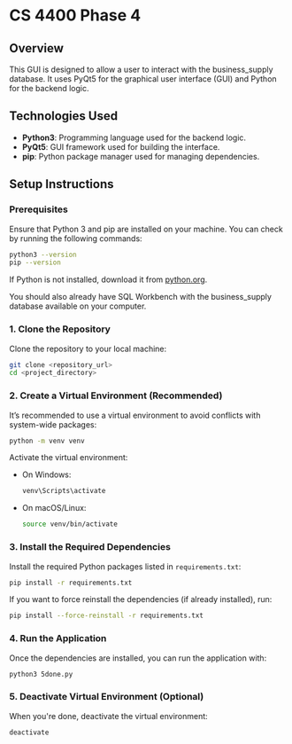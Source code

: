 
# CS 4400 Phase 4

## Overview

This GUI is designed to allow a user to interact with the business_supply database. It uses PyQt5 for the graphical user interface (GUI) and Python for the backend logic.

## Technologies Used

- **Python3**: Programming language used for the backend logic.
- **PyQt5**: GUI framework used for building the interface.
- **pip**: Python package manager used for managing dependencies.

## Setup Instructions

### Prerequisites

Ensure that Python 3 and pip are installed on your machine. You can check by running the following commands:

```bash
python3 --version
pip --version
```

If Python is not installed, download it from [python.org](https://www.python.org/downloads/).

You should also already have SQL Workbench with the business_supply database available on your computer.

### 1. Clone the Repository

Clone the repository to your local machine:

```bash
git clone <repository_url>
cd <project_directory>
```

### 2. Create a Virtual Environment (Recommended)

It’s recommended to use a virtual environment to avoid conflicts with system-wide packages:

```bash
python -m venv venv
```

Activate the virtual environment:

- On Windows:
  ```bash
  venv\Scripts\activate
  ```
- On macOS/Linux:
  ```bash
  source venv/bin/activate
  ```

### 3. Install the Required Dependencies

Install the required Python packages listed in `requirements.txt`:

```bash
pip install -r requirements.txt
```

If you want to force reinstall the dependencies (if already installed), run:

```bash
pip install --force-reinstall -r requirements.txt
```

### 4. Run the Application

Once the dependencies are installed, you can run the application with:

```bash
python3 5done.py
```

### 5. Deactivate Virtual Environment (Optional)

When you're done, deactivate the virtual environment:

```bash
deactivate
```
